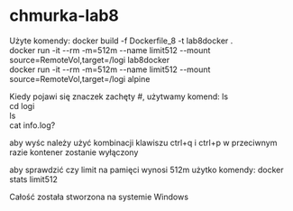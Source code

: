 # chmurka-lab8

Użyte komendy:
docker build -f Dockerfile_8 -t lab8docker . <br>
docker run -it --rm -m=512m --name limit512 --mount source=RemoteVol,target=/logi lab8docker <br>
docker run -it --rm -m=512m --name limit512 --mount source=RemoteVol,target=/logi alpine

Kiedy pojawi się znaczek zachęty #, użytwamy komend:
ls <br>
cd logi <br>
ls <br>
cat info.log? <br>

aby wyśc należy użyć kombinacji klawiszu
ctrl+q i ctrl+p
w przeciwnym razie kontener zostanie wyłączony

aby sprawdzić czy limit na pamięci wynosi 512m użytko komendy:
docker stats limit512

Całość została stworzona na systemie Windows
